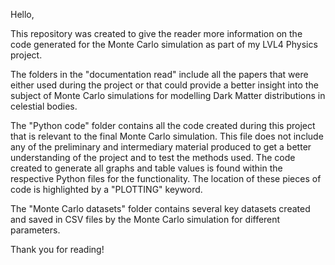 Hello,

This repository was created to give the reader more information on the code generated for the Monte Carlo simulation as part of my LVL4 Physics project.

The folders in the "documentation read" include all the papers that were either used during the project or that could provide a better insight into the subject of Monte Carlo simulations for modelling Dark Matter distributions in celestial bodies.

The "Python code" folder contains all the code created during this project that is relevant to the final Monte Carlo simulation. This file does not include any of the preliminary and intermediary material produced to get a better understanding of the project and to test the methods used. The code created to generate all graphs and table values is found within the respective Python files for the functionality. The location of these pieces of code is highlighted by a "PLOTTING" keyword.

The "Monte Carlo datasets" folder contains several key datasets created and saved in CSV files by the Monte Carlo simulation for different parameters.

Thank you for reading!
